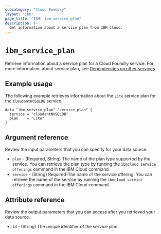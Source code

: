 ```yaml
---
subcategory: "Cloud Foundry"
layout: "ibm"
page_title: "IBM: ibm_service_plan"
description: |-
  Get information about a service plan from IBM Cloud.
---
```


# `ibm_service_plan`

Retrieve information about a service plan for a Cloud Foundry service. For more information, about service plan, see [Dependencies on other services](https://cloud.ibm.com/docs/cloud-foundry-public?topic=cloud-foundry-public-dependencies).


## Example usage
The following example retrieves information about the `Lite` service plan for the `CloudantNOSQLDB` service. 

```
data "ibm_service_plan" "service_plan" {
  service = "cloudantNoSQLDB"
  plan    = "Lite"
}
```

## Argument reference
Review the input parameters that you can specify for your data source. 


- `plan` - (Required, String)  The name of the plan type supported by the service. You can retrieve the plan type by running the `ibmcloud service offerings` command in the IBM Cloud command.
- `service` - (String)  Required-The name of the service offering. You can retrieve the name of the service by running the `ibmcloud service offerings` command in the IBM Cloud command.


## Attribute reference
Review the output parameters that you can access after you retrieved your data source. 

- `id` - (String) The unique identifier of the service plan.



